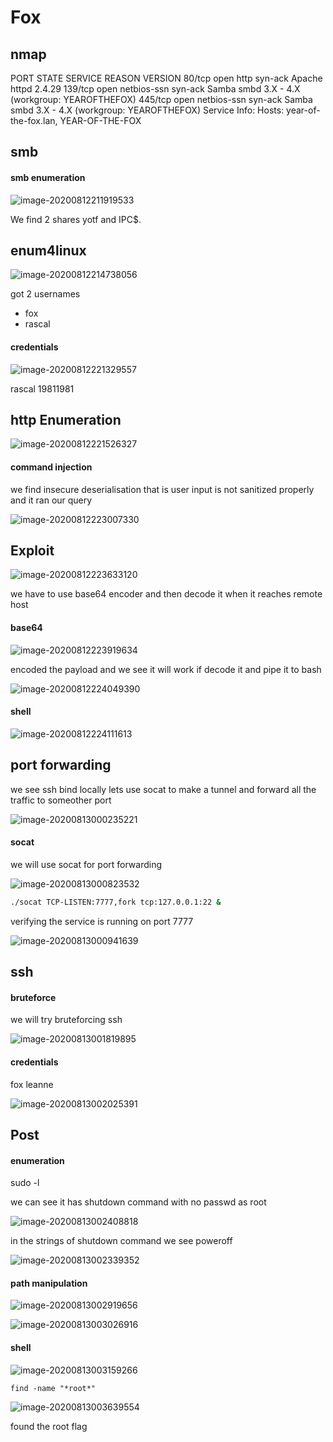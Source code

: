 # Fox



## nmap

PORT    STATE SERVICE     REASON  VERSION
80/tcp  open  http        syn-ack Apache httpd 2.4.29
139/tcp open  netbios-ssn syn-ack Samba smbd 3.X - 4.X (workgroup: YEAROFTHEFOX)
445/tcp open  netbios-ssn syn-ack Samba smbd 3.X - 4.X (workgroup: YEAROFTHEFOX)
Service Info: Hosts: year-of-the-fox.lan, YEAR-OF-THE-FOX



## smb



#### smb enumeration

![image-20200812211919533](Fox.assets/image-20200812211919533.png)

We find 2 shares yotf and IPC$.



## enum4linux

![image-20200812214738056](Fox.assets/image-20200812214738056.png)

got 2 usernames

- fox
- rascal



#### credentials

![image-20200812221329557](Fox.assets/image-20200812221329557.png)

rascal 	19811981





## http Enumeration



![image-20200812221526327](Fox.assets/image-20200812221526327.png)



#### command injection

we find insecure deserialisation that is user input is not sanitized properly and it ran our query



![image-20200812223007330](Fox.assets/image-20200812223007330.png)





## Exploit



![image-20200812223633120](Fox.assets/image-20200812223633120.png)

we have to use base64 encoder and then decode it when it reaches remote host



#### base64



![image-20200812223919634](Fox.assets/image-20200812223919634.png)

encoded the payload and we see it will work if  decode it and pipe it to bash



![image-20200812224049390](Fox.assets/image-20200812224049390.png)



#### shell

![image-20200812224111613](Fox.assets/image-20200812224111613.png)



## port forwarding



we see ssh bind locally lets use socat to make a tunnel and forward all the traffic to someother port

![image-20200813000235221](Fox.assets/image-20200813000235221.png)



#### socat

we will use socat for port forwarding

![image-20200813000823532](Fox.assets/image-20200813000823532.png)

```bash
./socat TCP-LISTEN:7777,fork tcp:127.0.0.1:22 &
```



verifying the service is running on port 7777

![image-20200813000941639](Fox.assets/image-20200813000941639.png)



## ssh



#### bruteforce

we will try bruteforcing ssh

![image-20200813001819895](Fox.assets/image-20200813001819895.png)

#### credentials

fox		leanne

![image-20200813002025391](Fox.assets/image-20200813002025391.png)



## Post



#### enumeration

sudo -l

we can see it has shutdown command with no passwd as root

![image-20200813002408818](Fox.assets/image-20200813002408818.png)





in the strings of shutdown command we see poweroff

![image-20200813002339352](Fox.assets/image-20200813002339352.png)





#### path manipulation



![image-20200813002919656](Fox.assets/image-20200813002919656.png)



![image-20200813003026916](Fox.assets/image-20200813003026916.png)



#### shell

![image-20200813003159266](Fox.assets/image-20200813003159266.png)

```
find -name "*root*"
```



![image-20200813003639554](Fox.assets/image-20200813003639554.png)

found the root flag